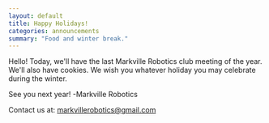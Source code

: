 ```yaml
---
layout: default
title: Happy Holidays!
categories: announcements
summary: "Food and winter break."
---
```

Hello! Today, we'll have the last Markville Robotics club meeting of the year. We'll also have cookies. 
We wish you whatever holiday you may celebrate during the winter.

See you next year!
-Markville Robotics

Contact us at: [markvillerobotics@gmail.com]({markvillerobotics@gmail.com})
